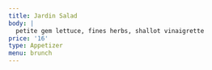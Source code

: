 ```yaml
---
title: Jardin Salad
body: |
  petite gem lettuce, fines herbs, shallot vinaigrette
price: '16'
type: Appetizer
menu: brunch
---
```




